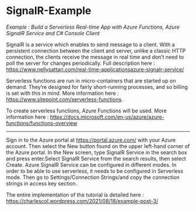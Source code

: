 # SignalR-Example
*Example : Build a Serverless Real-time App with Azure Functions, Azure SignalR Service and C# Console Client*

SignalR is a service which enables to send message to a client. With a persistent connection between the client and server, unlike a classic HTTP connection, the clients receive the message in real time and don’t need to poll the server for changes periodically. Full description here : https://www.nellysattari.com/real-time-applicationsazure-signalr-service/

Serverless functions are run in micro-containers that are started up on demand. They’re designed for fairly short-running processes, and so billing is set with this in mind. More information here : https://www.sitepoint.com/serverless-functions.

To create serverless functions, Azure Functions will be used. More information here : https://docs.microsoft.com/en-us/azure/azure-functions/functions-overview

-----------------------------------------------------------------------------------------------------------------------------

Sign in to the Azure portal at https://portal.azure.com/ with your Azure account. Then select the New button found on the upper left-hand corner of the Azure portal. 
In the New screen, type SignalR Service in the search box and press enter.Select SignalR Service from the search results, then select Create.
Azure SignalR Service can be configured in different modes. In order to be able to use serverless, it needs to be configured in Serverless mode.
Then go to Settings/Connection Strings/and copy the connection strings in access key section.

The entire implementation of the tutorial is detailed here : https://charlescol.wordpress.com/2021/08/18/example-post-3/
